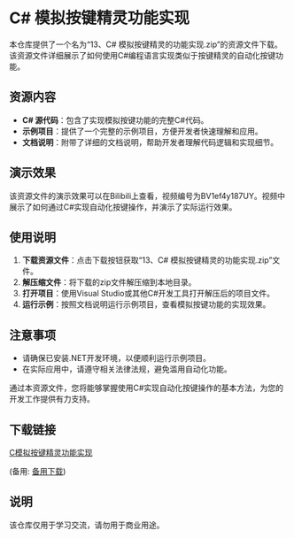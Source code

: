 # C# 模拟按键精灵功能实现

本仓库提供了一个名为“13、C# 模拟按键精灵的功能实现.zip”的资源文件下载。该资源文件详细展示了如何使用C#编程语言实现类似于按键精灵的自动化按键功能。

## 资源内容

- **C# 源代码**：包含了实现模拟按键功能的完整C#代码。
- **示例项目**：提供了一个完整的示例项目，方便开发者快速理解和应用。
- **文档说明**：附带了详细的文档说明，帮助开发者理解代码逻辑和实现细节。

## 演示效果

该资源文件的演示效果可以在Bilibili上查看，视频编号为BV1ef4y187UY。视频中展示了如何通过C#实现自动化按键操作，并演示了实际运行效果。

## 使用说明

1. **下载资源文件**：点击下载按钮获取“13、C# 模拟按键精灵的功能实现.zip”文件。
2. **解压缩文件**：将下载的zip文件解压缩到本地目录。
3. **打开项目**：使用Visual Studio或其他C#开发工具打开解压后的项目文件。
4. **运行示例**：按照文档说明运行示例项目，查看模拟按键功能的实现效果。

## 注意事项

- 请确保已安装.NET开发环境，以便顺利运行示例项目。
- 在实际应用中，请遵守相关法律法规，避免滥用自动化功能。

通过本资源文件，您将能够掌握使用C#实现自动化按键操作的基本方法，为您的开发工作提供有力支持。

## 下载链接
[C模拟按键精灵功能实现](https://pan.quark.cn/s/2dc80a8a1bba) 

(备用: [备用下载](https://pan.baidu.com/s/1VEI1hxah8i4Szf84xbC8xA?pwd=1234))

## 说明

该仓库仅用于学习交流，请勿用于商业用途。

